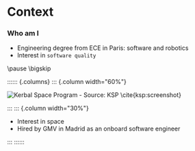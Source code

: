 # Context

### Who am I

* Engineering degree from ECE in Paris: software and robotics
* Interest in `software quality`

\pause
\bigskip

:::::: {.columns}
::: {.column width="60%"}

![Kerbal Space Program - Source: KSP \cite{ksp:screenshot}](ksp.jpg)

:::
::: {.column width="30%"}

* Interest in space
* Hired by GMV in Madrid as an onboard software engineer

:::
::::::
